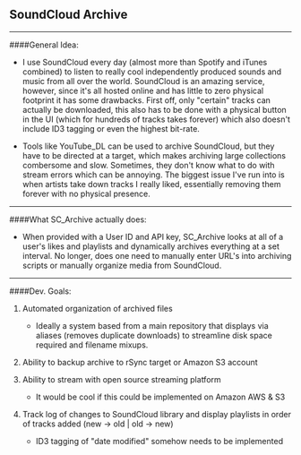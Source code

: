 SoundCloud Archive
---

---

####General Idea:

* I use SoundCloud every day (almost more than Spotify and iTunes combined) to listen to really cool independently produced sounds and music from all over the world.  SoundCloud is an amazing service, however, since it's all hosted online and has little to zero physical footprint it has some drawbacks.  First off, only "certain" tracks can actually be downloaded, this also has to be done with a physical button in the UI (which for hundreds of tracks takes forever) which also doesn't include ID3 tagging or even the highest bit-rate.  

* Tools like YouTube_DL can be used to archive SoundCloud, but they have to be directed at a target, which makes archiving large collections combersome and slow.  Sometimes, they don't know what to do with stream errors which can be annoying.  The biggest issue I've run into is when artists take down tracks I really liked, essentially removing them forever with no physical presence.

---

####What SC_Archive actually does:

* When provided with a User ID and API key, SC_Archive looks at all of a user's likes and playlists and dynamically archives everything at a set interval.  No longer, does one need to manually enter URL's into archiving scripts or manually organize media from SoundCloud.

---

####Dev. Goals:

1.	Automated organization of archived files
	* Ideally a system based from a main repository that displays via aliases (removes duplicate downloads) to streamline disk space required and filename mixups.

2.	Ability to backup archive to rSync target or Amazon S3 account

3.	Ability to stream with open source streaming platform
	* It would be cool if this could be implemented on Amazon AWS & S3

4.	Track log of changes to SoundCloud library and display playlists in order of tracks added (new -> old | old -> new) 
	* ID3 tagging of "date modified" somehow needs to be implemented